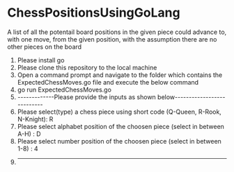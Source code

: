 # ChessPositionsUsingGoLang
A list of all the potentail board positions in the given piece could advance to, with one move, from the given position, with the assumption there are no other pieces on the board

1) Please install go
2) Please clone this repository to the local machine
3) Open a command prompt and navigate to the folder which contains the ExpectedChessMoves.go file and execute the below command
4) go run ExpectedChessMoves.go
5) -------------Please provide the inputs as shown below---------------------------
6) Please select(type) a chess piece using short code (Q-Queen, R-Rook, N-Knight): R
7) Please select alphabet position of the choosen piece (select in between A-H) : D
8) Please select number position of the choosen piece (select in between 1-8) : 4
9) --------------------------------------------------------------------------------
